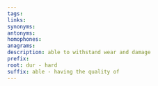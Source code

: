 ```yaml
---
tags: 
links: 
synonyms: 
antonyms: 
homophones: 
anagrams: 
description: able to withstand wear and damage
prefix: 
root: dur - hard
suffix: able - having the quality of
---
```

